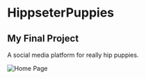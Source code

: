 # HippseterPuppies
## My Final Project

A social media platform for really hip puppies.

![Home Page](homepage.png)
